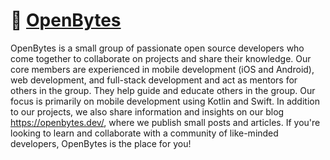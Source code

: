 # :wave: [OpenBytes](https://openbytes.dev/)

OpenBytes is a small group of passionate open source developers who come together to collaborate on projects and share their knowledge. Our core members are experienced in mobile development (iOS and Android), web development, and full-stack development and act as mentors for others in the group. They help guide and educate others in the group. Our focus is primarily on mobile development using Kotlin and Swift. In addition to our projects, we also share information and insights on our blog https://openbytes.dev/, where we publish small posts and articles. If you're looking to learn and collaborate with a community of like-minded developers, OpenBytes is the place for you!
